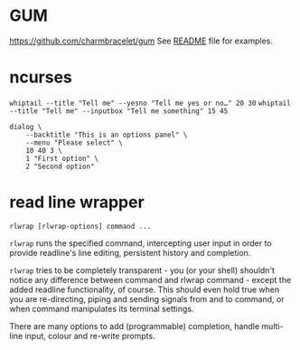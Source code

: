 # GUM 
https://github.com/charmbracelet/gum
See [README](https://github.com/charmbracelet/gum#tutorial) file for examples.
# ncurses 
`whiptail --title "Tell me" --yesno "Tell me yes or no…" 20 30`
`whiptail --title "Tell me" --inputbox "Tell me something" 15 45`

```
dialog \
	--backtitle "This is an options panel" \
	--menu "Please select" \
	10 40 3 \
	1 "First option" \
	2 "Second option"
```
# read line wrapper 
`rlwrap [rlwrap-options] command ...`

`rlwrap` runs the specified command, intercepting user input in order to provide readline's line editing, persistent history and completion.

`rlwrap`  tries  to be completely transparent - you (or your shell) shouldn't notice any difference between command and rlwrap command - except the added readline functionality, of course.  This should even hold true when you are re-directing, piping and sending signals from and to command, or when command manipulates its terminal settings.

There are many options to add (programmable) completion, handle multi-line input, colour and re-write prompts.
